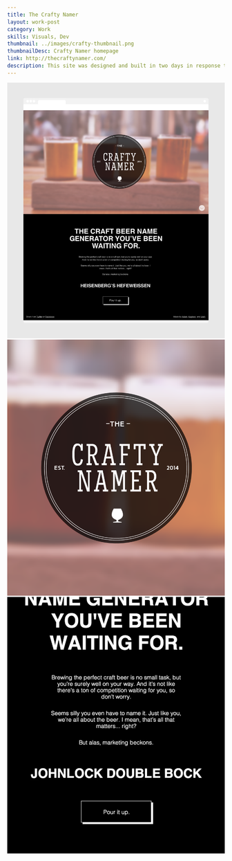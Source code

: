 ```yaml
---
title: The Crafty Namer
layout: work-post
category: Work
skills: Visuals, Dev
thumbnail: ../images/crafty-thumbnail.png
thumbnailDesc: Crafty Namer homepage
link: http://thecraftynamer.com/
description: This site was designed and built in two days in response to a random challenge during graduate school. The challenge? Page views. <p>My team's solution for maximizing page views manifested itself as a craft beer name generator that we aggressively marketed to local and national brewery social media outlets to modest success.
---
```

<div><img class="project-image" alt="My Pic" src="/images/crafty-full.png"></div>

<div class="project-image-small-container">
	<img src="/images/crafty-logo.png" class="project-image-half-left"></img>
	<img src="/images/crafty-generate.gif" class="project-image-half-right"></img>
</div>

